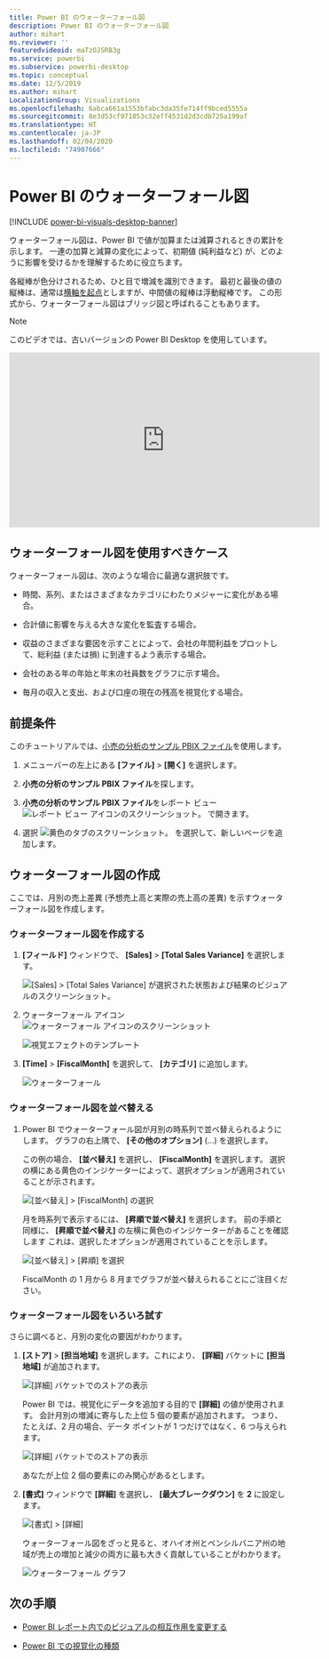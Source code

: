 ```yaml
---
title: Power BI のウォーターフォール図
description: Power BI のウォーターフォール図
author: mihart
ms.reviewer: ''
featuredvideoid: maTzOJSRB3g
ms.service: powerbi
ms.subservice: powerbi-desktop
ms.topic: conceptual
ms.date: 12/5/2019
ms.author: mihart
LocalizationGroup: Visualizations
ms.openlocfilehash: 6abca661a1553bfabc3da35fe714ff9bced5555a
ms.sourcegitcommit: 8e3d53cf971853c32eff4531d2d3cdb725a199af
ms.translationtype: HT
ms.contentlocale: ja-JP
ms.lasthandoff: 02/04/2020
ms.locfileid: "74907666"
---
```

# <a name="waterfall-charts-in-power-bi"></a>Power BI のウォーターフォール図

[!INCLUDE [power-bi-visuals-desktop-banner](../includes/power-bi-visuals-desktop-banner.md)]

ウォーターフォール図は、Power BI で値が加算または減算されるときの累計を示します。 一連の加算と減算の変化によって、初期値 (純利益など) が、どのように影響を受けるかを理解するために役立ちます。

各縦棒が色分けされるため、ひと目で増減を識別できます。 最初と最後の値の縦棒は、通常は[横軸を起点](https://support.office.com/article/Create-a-waterfall-chart-in-Office-2016-for-Windows-8de1ece4-ff21-4d37-acd7-546f5527f185#BKMK_Float "横軸を起点とする")としますが、中間値の縦棒は浮動縦棒です。 この形式から、ウォーターフォール図はブリッジ図と呼ばれることもあります。

   > [!NOTE]
   > このビデオでは、古いバージョンの Power BI Desktop を使用しています。
   > 
   > 

<iframe width="560" height="315" src="https://www.youtube.com/embed/qKRZPBnaUXM" frameborder="0" allow="autoplay; encrypted-media" allowfullscreen></iframe>

## <a name="when-to-use-a-waterfall-chart"></a>ウォーターフォール図を使用すべきケース

ウォーターフォール図は、次のような場合に最適な選択肢です。

* 時間、系列、またはさまざまなカテゴリにわたりメジャーに変化がある場合。

* 合計値に影響を与える大きな変化を監査する場合。

* 収益のさまざまな要因を示すことによって、会社の年間利益をプロットして、総利益 (または損) に到達するよう表示する場合。

* 会社のある年の年始と年末の社員数をグラフに示す場合。

* 毎月の収入と支出、および口座の現在の残高を視覚化する場合。

## <a name="prerequisite"></a>前提条件

このチュートリアルでは、[小売の分析のサンプル PBIX ファイル](https://download.microsoft.com/download/9/6/D/96DDC2FF-2568-491D-AAFA-AFDD6F763AE3/Retail%20Analysis%20Sample%20PBIX.pbix)を使用します。

1. メニューバーの左上にある **[ファイル]**  >  **[開く]** を選択します。
   
2. **小売の分析のサンプル PBIX ファイル**を探します。

1. **小売の分析のサンプル PBIX ファイル**をレポート ビュー ![レポート ビュー アイコンのスクリーンショット。](media/power-bi-visualization-kpi/power-bi-report-view.png) で開きます。

1. 選択 ![黄色のタブのスクリーンショット。](media/power-bi-visualization-kpi/power-bi-yellow-tab.png) を選択して、新しいページを追加します。


## <a name="create-a-waterfall-chart"></a>ウォーターフォール図の作成

ここでは、月別の売上差異 (予想売上高と実際の売上高の差異) を示すウォーターフォール図を作成します。

### <a name="build-the-waterfall-chart"></a>ウォーターフォール図を作成する

1. **[フィールド]** ウィンドウで、 **[Sales]**  >  **[Total Sales Variance]** を選択します。

   ![[Sales] > [Total Sales Variance] が選択された状態および結果のビジュアルのスクリーンショット。](media/power-bi-visualization-waterfall-charts/power-bi-bar.png)

1. ウォーターフォール アイコン ![ウォーターフォール アイコンのスクリーンショット](media/power-bi-visualization-waterfall-charts/power-bi-waterfall-icon.png)

    ![視覚エフェクトのテンプレート](media/power-bi-visualization-waterfall-charts/convert-waterfall.png)

1. **[Time]**  >  **[FiscalMonth]** を選択して、 **[カテゴリ]** に追加します。

    ![ウォーターフォール](media/power-bi-visualization-waterfall-charts/power-bi-waterfall-month.png)

### <a name="sort-the-waterfall-chart"></a>ウォーターフォール図を並べ替える

1. Power BI でウォーターフォール図が月別の時系列で並べ替えられるようにします。 グラフの右上隅で、 **[その他のオプション]** (...) を選択します。

    この例の場合、 **[並べ替え]** を選択し、 **[FiscalMonth]** を選択します。 選択の横にある黄色のインジケーターによって、選択オプションが適用されていることが示されます。

    ![[並べ替え] > [FiscalMonth] の選択](media/power-bi-visualization-waterfall-charts/power-bi-sort-by-fiscalmonth.png)
    
    月を時系列で表示するには、 **[昇順で並べ替え]** を選択します。 前の手順と同様に、 **[昇順で並べ替え]** の左横に黄色のインジケーターがあることを確認します これは、選択したオプションが適用されていることを示します。

    ![[並べ替え] > [昇順] を選択](media/power-bi-visualization-waterfall-charts/power-bi-waterfall-ascending.png)

    

    FiscalMonth の 1 月から 8 月までグラフが並べ替えられることにご注目ください。  

### <a name="explore-the-waterfall-chart"></a>ウォーターフォール図をいろいろ試す

さらに調べると、月別の変化の要因がわかります。

1.  **[ストア]**  >  **[担当地域]** を選択します。これにより、 **[詳細]** バケットに **[担当地域]** が追加されます。

    ![[詳細] バケットでのストアの表示](media/power-bi-visualization-waterfall-charts/power-bi-waterfall-breakdown.png)

    Power BI では、視覚化にデータを追加する目的で **[詳細]** の値が使用されます。 会計月別の増減に寄与した上位 5 個の要素が追加されます。 つまり、たとえば、2 月の場合、データ ポイントが 1 つだけではなく、6 つ与えられます。  

    ![[詳細] バケットでのストアの表示](media/power-bi-visualization-waterfall-charts/power-bi-waterfall-breakdown-default.png)

    あなたが上位 2 個の要素にのみ関心があるとします。

1. **[書式]** ウィンドウで **[詳細]** を選択し、 **[最大ブレークダウン]** を **2** に設定します。

    ![[書式] > [詳細]](media/power-bi-visualization-waterfall-charts/power-bi-waterfall-breakdown-two.png)

    ウォーターフォール図をざっと見ると、オハイオ州とペンシルバニア州の地域が売上の増加と減少の両方に最も大きく貢献していることがわかります。

    ![ウォーターフォール グラフ](media/power-bi-visualization-waterfall-charts/power-bi-axis-waterfall.png)

## <a name="next-steps"></a>次の手順

* [Power BI レポート内でのビジュアルの相互作用を変更する](../service-reports-visual-interactions.md)

* [Power BI での視覚化の種類](power-bi-visualization-types-for-reports-and-q-and-a.md)
